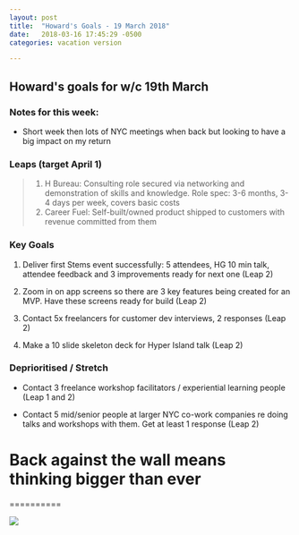 ```yaml
---
layout: post
title:  "Howard's Goals - 19 March 2018"
date:   2018-03-16 17:45:29 -0500
categories: vacation version

---
```


## Howard's goals for w/c 19th March
  
  
### Notes for this week:
- Short week then lots of NYC meetings when back but looking to have a big impact on my return

### Leaps (target April 1)
> 1. H Bureau: Consulting role secured via networking and demonstration of skills and knowledge. Role spec: 3-6 months, 3-4 days per week, covers basic costs
> 2. Career Fuel: Self-built/owned product shipped to customers with revenue committed from them


  
### Key Goals

1. Deliver first Stems event successfully: 5 attendees, HG 10 min talk, attendee feedback and 3 improvements ready for next one (Leap 2)

2. Zoom in on app screens so there are 3 key features being created for an MVP. Have these screens ready for build (Leap 2)

2. Contact 5x freelancers for customer dev interviews, 2 responses (Leap 2)

4. Make a 10 slide skeleton deck for Hyper Island talk (Leap 2)



### Deprioritised / Stretch

- Contact 3 freelance workshop facilitators / experiential learning people (Leap 1 and 2)

- Contact 5 mid/senior people at larger NYC co-work companies re doing talks and workshops with them. Get at least 1 response (Leap 2)




# Back against the wall means thinking bigger than ever
==========

![](https://media.giphy.com/media/3o6wrq8OjUpxvtzW6c/giphy.gif)
